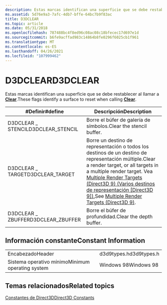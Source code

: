 ```yaml
---
description: Estas marcas identifican una superficie que se debe restablecer al llamar a Clear.
ms.assetid: 5d76e9a3-7afc-4db7-bffe-64bc7b9f83ac
title: D3DCLEAR
ms.topic: article
ms.date: 05/31/2018
ms.openlocfilehash: 787488bc4f8ed96c08ac08c18bfecec17d697e1d
ms.sourcegitcommit: b6fe9acffad983c14864b8fe0296f6025cb1f961
ms.translationtype: MT
ms.contentlocale: es-ES
ms.lasthandoff: 04/26/2021
ms.locfileid: "107999462"
---
```

# <a name="d3dclear"></a><span data-ttu-id="a9709-103">D3DCLEAR</span><span class="sxs-lookup"><span data-stu-id="a9709-103">D3DCLEAR</span></span>

<span data-ttu-id="a9709-104">Estas marcas identifican una superficie que se debe restablecer al llamar a [**Clear**](/windows/win32/api/d3d9helper/nf-d3d9helper-idirect3ddevice9-clear).</span><span class="sxs-lookup"><span data-stu-id="a9709-104">These flags identify a surface to reset when calling [**Clear**](/windows/win32/api/d3d9helper/nf-d3d9helper-idirect3ddevice9-clear).</span></span>



| <span data-ttu-id="a9709-105">\#Definir</span><span class="sxs-lookup"><span data-stu-id="a9709-105">\#define</span></span>          | <span data-ttu-id="a9709-106">Descripción</span><span class="sxs-lookup"><span data-stu-id="a9709-106">Description</span></span>                                                                                                                                 |
|-------------------|---------------------------------------------------------------------------------------------------------------------------------------------|
| <span data-ttu-id="a9709-107">D3DCLEAR \_ STENCIL</span><span class="sxs-lookup"><span data-stu-id="a9709-107">D3DCLEAR\_STENCIL</span></span> | <span data-ttu-id="a9709-108">Borre el búfer de galería de símbolos.</span><span class="sxs-lookup"><span data-stu-id="a9709-108">Clear the stencil buffer.</span></span>                                                                                                                   |
| <span data-ttu-id="a9709-109">D3DCLEAR \_ TARGET</span><span class="sxs-lookup"><span data-stu-id="a9709-109">D3DCLEAR\_TARGET</span></span>  | <span data-ttu-id="a9709-110">Borre un destino de representación o todos los destinos de un destino de representación múltiple.</span><span class="sxs-lookup"><span data-stu-id="a9709-110">Clear a render target, or all targets in a multiple render target.</span></span> <span data-ttu-id="a9709-111">Vea [Multiple Render Targets (Direct3D 9) (Varios destinos de representación [Direct3D 9]).](multiple-render-targets.md)</span><span class="sxs-lookup"><span data-stu-id="a9709-111">See [Multiple Render Targets (Direct3D 9)](multiple-render-targets.md).</span></span> |
| <span data-ttu-id="a9709-112">D3DCLEAR \_ ZBUFFER</span><span class="sxs-lookup"><span data-stu-id="a9709-112">D3DCLEAR\_ZBUFFER</span></span> | <span data-ttu-id="a9709-113">Borre el búfer de profundidad.</span><span class="sxs-lookup"><span data-stu-id="a9709-113">Clear the depth buffer.</span></span>                                                                                                                     |



 

## <a name="constant-information"></a><span data-ttu-id="a9709-114">Información constante</span><span class="sxs-lookup"><span data-stu-id="a9709-114">Constant Information</span></span>



|                          |             |
|--------------------------|-------------|
| <span data-ttu-id="a9709-115">Encabezado</span><span class="sxs-lookup"><span data-stu-id="a9709-115">Header</span></span>                   | <span data-ttu-id="a9709-116">d3d9types.h</span><span class="sxs-lookup"><span data-stu-id="a9709-116">d3d9types.h</span></span> |
| <span data-ttu-id="a9709-117">Sistema operativo mínimo</span><span class="sxs-lookup"><span data-stu-id="a9709-117">Minimum operating system</span></span> | <span data-ttu-id="a9709-118">Windows 98</span><span class="sxs-lookup"><span data-stu-id="a9709-118">Windows 98</span></span>  |



 

## <a name="related-topics"></a><span data-ttu-id="a9709-119">Temas relacionados</span><span class="sxs-lookup"><span data-stu-id="a9709-119">Related topics</span></span>

<dl> <dt>

[<span data-ttu-id="a9709-120">Constantes de Direct3D</span><span class="sxs-lookup"><span data-stu-id="a9709-120">Direct3D Constants</span></span>](dx9-graphics-reference-d3d-constants.md)
</dt> </dl>

 

 
